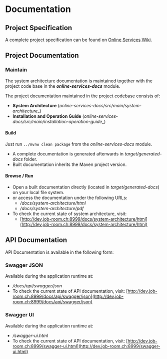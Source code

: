 # Documentation

## Project Specification

A complete project specification can be found on [Online Services Wiki](https://alv-ch.atlassian.net/wiki/spaces/OS/overview).

## Project Documentation

### Maintain

The system architecture documentation is maintained together with the project code base in the **_online-services-docs_** module.

The project documentation maintained in the project codebase consists of:
* **System Architecture** (_online-services-docs/src/main/system-architecture__)
* **Installation and Operation Guide** (_online-services-docs/src/main/installation-operation-guide__)

#### Build

Just run `../mvnw clean package` from the _online-services-docs_ module.
* A complete documentation is generated afterwards in _target/generated-docs_ folder.
* Built documentation inherits the Maven project version. 

#### Browse / Run

* Open a built documentation directly (located in _target/generated-docs_) on your local file system.
* or access the documentation under the following URLs:
  * _<app-url>/docs/system-architecture/html_
  * _<app-url>/docs/system-architecture/pdf_
* To check the current state of system architecture, visit: 
  * [http://dev.job-room.ch:8999/docs/system-architecture/html](http://dev.job-room.ch:8999/docs/system-architecture/html)   

## API Documentation

API Documentation is available in the following form:

### Swagger JSON

Available during the application runtime at:
* _<app-url>/docs/api/swagger/json_
* To check the current state of API documentation, visit: [http://dev.job-room.ch:8999/docs/api/swagger/json](http://dev.job-room.ch:8999/docs/api/swagger/json)

### Swagger UI

Available during the application runtime at:
* _<app-url>/swagger-ui.html_
* To check the current state of API documentation, visit: [http://dev.job-room.ch:8999/swagger-ui.html](http://dev.job-room.ch:8999/swagger-ui.html)
